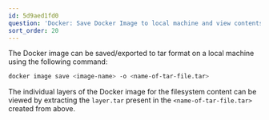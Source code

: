 ```yaml
---
id: 5d9aed1fd0
question: 'Docker: Save Docker Image to local machine and view contents'
sort_order: 20
---
```


The Docker image can be saved/exported to tar format on a local machine using the following command:

```bash
docker image save <image-name> -o <name-of-tar-file.tar>
```

The individual layers of the Docker image for the filesystem content can be viewed by extracting the `layer.tar` present in the `<name-of-tar-file.tar>` created from above.